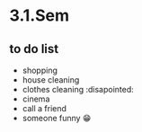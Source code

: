 # 3.1.Sem

## to do list 
* shopping 
* house cleaning 
* clothes cleaning  :disapointed:
* cinema 
* call a friend
 * someone funny :grin:
